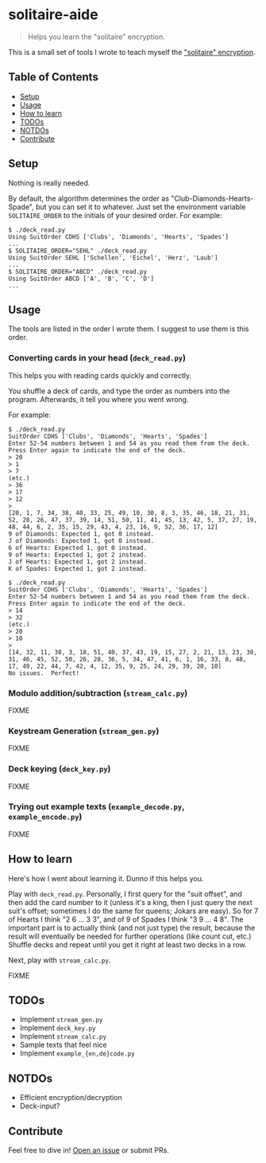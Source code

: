 # solitaire-aide

> Helps you learn the "solitaire" encryption.

This is a small set of tools I wrote to teach myself the
["solitaire" encryption](https://www.schneier.com/academic/solitaire/).

## Table of Contents

- [Setup](#setup)
- [Usage](#usage)
- [How to learn](#how-to-learn)
- [TODOs](#todos)
- [NOTDOs](#notdos)
- [Contribute](#contribute)

## Setup

Nothing is really needed.

By default, the algorithm determines the order as "Club-Diamonds-Hearts-Spade",
but you can set it to whatever.  Just set the environment variable `SOLITAIRE_ORDER`
to the initials of your desired order. For example:

```
$ ./deck_read.py
Using SuitOrder CDHS ['Clubs', 'Diamonds', 'Hearts', 'Spades']
...
$ SOLITAIRE_ORDER="SEHL" ./deck_read.py
Using SuitOrder SEHL ['Schellen', 'Eichel', 'Herz', 'Laub']
...
$ SOLITAIRE_ORDER="ABCD" ./deck_read.py
Using SuitOrder ABCD ['A', 'B', 'C', 'D']
...
```

## Usage

The tools are listed in the order I wrote them.
I suggest to use them is this order.

### Converting cards in your head (`deck_read.py`)

This helps you with reading cards quickly and correctly.

You shuffle a deck of cards, and type the order as numbers into the program.
Afterwards, it tell you where you went wrong.

For example:

```
$ ./deck_read.py
SuitOrder CDHS ['Clubs', 'Diamonds', 'Hearts', 'Spades']
Enter 52-54 numbers between 1 and 54 as you read them from the deck.
Press Enter again to indicate the end of the deck.
> 20
> 1
> 7
(etc.)
> 36
> 17
> 12
>
[20, 1, 7, 34, 38, 40, 33, 25, 49, 10, 30, 8, 3, 35, 46, 18, 21, 31, 52, 28, 26, 47, 37, 39, 14, 51, 50, 11, 41, 45, 13, 42, 5, 37, 27, 19, 48, 44, 6, 2, 35, 15, 29, 43, 4, 23, 16, 9, 52, 36, 17, 12]
9 of Diamonds: Expected 1, got 0 instead.
J of Diamonds: Expected 1, got 0 instead.
6 of Hearts: Expected 1, got 0 instead.
9 of Hearts: Expected 1, got 2 instead.
J of Hearts: Expected 1, got 2 instead.
K of Spades: Expected 1, got 2 instead.
```

```
$ ./deck_read.py
SuitOrder CDHS ['Clubs', 'Diamonds', 'Hearts', 'Spades']
Enter 52-54 numbers between 1 and 54 as you read them from the deck.
Press Enter again to indicate the end of the deck.
> 14
> 32
(etc.)
> 20
> 10
>
[14, 32, 11, 38, 3, 18, 51, 40, 37, 43, 19, 15, 27, 2, 21, 13, 23, 30, 31, 46, 45, 52, 50, 26, 28, 36, 5, 34, 47, 41, 6, 1, 16, 33, 8, 48, 17, 49, 22, 44, 7, 42, 4, 12, 35, 9, 25, 24, 29, 39, 20, 10]
No issues.  Perfect!
```

### Modulo addition/subtraction (`stream_calc.py`)

FIXME

### Keystream Generation (`stream_gen.py`)

FIXME

### Deck keying (`deck_key.py`)

FIXME

### Trying out example texts (`example_decode.py`, `example_encode.py`)

FIXME

## How to learn

Here's how I went about learning it.  Dunno if this helps you.

Play with `deck_read.py`.  Personally, I first query for the "suit offset",
and then add the card number to it (unless it's a king, then I just query
the next suit's offset; sometimes I do the same for queens; Jokars are easy).
So for 7 of Hearts I think "2 6 … 3 3", and of 9 of Spades I think "3 9 … 4 8".
The important part is to actually think (and not just type) the result,
because the result will eventually be needed for further operations (like count cut, etc.)
Shuffle decks and repeat until you get it right at least two decks in a row.

Next, play with `stream_calc.py`.

FIXME

## TODOs

* Implement `stream_gen.py`
* Implement `deck_key.py`
* Implement `stream_calc.py`
* Sample texts that feel nice
* Implement `example_{en,de}code.py`

## NOTDOs

* Efficient encryption/decryption
* Deck-input?

## Contribute

Feel free to dive in! [Open an issue](https://github.com/BenWiederhake/solitaire_aide/issues/new) or submit PRs.
